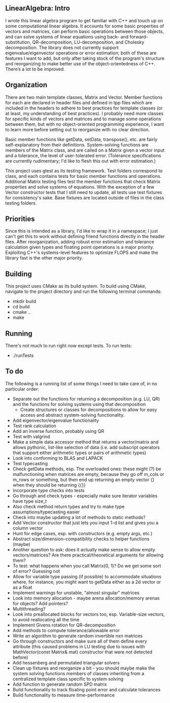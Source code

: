 ## LinearAlgebra: Intro

I wrote this linear algebra program to get familiar with C++ and touch up on some computational linear algebra. It accounts for some basic properties of vectors and matrices, can perform basic operations between those objects, and can solve systems of linear equations using back- and forward-substitution, QR-decomposition, LU-decomposition, and Cholesky decomposition. The library does not currently support eigenvalue/eigenvector operations or error estimation; both of these are features I want to add, but only after taking stock of the program's structure and reorganizing to make better use of the object-orientedness of C++. There’s a lot to be improved.

## Organization

There are two main template classes, Matrix and Vector. Member functions for each are declared in header files and defined in tpp files which are included in the headers to adhere to best practices for template classes (or at least, my understanding of best practices). I probably need more classes for specific kinds of vectors and matrices and to manage some operations between them, but with no object-oriented programming experience, I want to learn more before setting out to reorganize with no clear direction.

Basic member functions like getData, setData, transpose(), etc. are fairly self-explanatory from their definitions. System-solving functions are members of the Matrix class, and are called on a Matrix given a vector input and a tolerance, the level of user-tolerated error. (Tolerance specifications are currently rudimentary; I'd like to flesh this out with error estimation.)

This project uses gtest as its testing framework. Test folders correspond to class, and each contains tests for basic member functions and operations. Additional Matrix testing files test the member functions that check Matrix properties and solve systems of equations. With the exception of a few Vector constructor tests that I still need to update, all tests use test fixtures for consistency's sake. Base fixtures are located outside of files in the class testing folders.

## Priorities

Since this is intended as a library, I'd like to wrap it in a namespace; I just can't get this to work without defining friend functions directly in the header files. After reorganization, adding robust error estimation and tolerance calculation given types and floating point operations is a major priority. Exploiting C++'s systems-level features to optimize FLOPS and make the library fast is the other major priority.

## Building
This project uses CMake as its build system. To build using CMake, navigate to the project directory and run the following terminal commands:
- mkdir build
- cd build
- cmake ..
- make

## Running
There's not much to run right now except tests. To run tests:
- ./runTests

## To do

The following is a running list of some things I need to take care of, in no particular order:

- Separate out the functions for returning a decomposition (e.g. LU, QR) and the functions for solving systems using that decomposition
    - Create structures or classes for decompositions to allow for easy access and abstract system-solving functionality.
- Add eigenvector/eigenvalue functionality
- Test rank calculation
- Add an inverse function, probably using QR
- Test with valgrind
- Make a simple data accessor method that returns a vector/matrix and allows pythonic, list-like selection of data (i.e. add subscript operators that support either arithmetic types or pairs of arithmetic types)
- Look into conforming to BLAS and LAPACK
- Test typecasting
- Check getData methods, esp. The overloaded ones: these might (?) be malfunctioning when matrices are empty, because they go off m_cols or m_rows or something, but then end up returning an empty vector {} when they should be returning {{}}
- Incorporate type checks into tests
- Go through and check types - especially make sure iterator variables have type size_t
- Also check method return types and try to make type assumptions/typecasting easier
- Check into maybe updating a lot of methods to static methods?
- Add Vector constructor that just lets you input 1-d list and gives you a column vector
- Hunt for edge cases, esp. with constructors (e.g. empty args, etc.)
- Abstract size/dimension-compatibility checks to helper functions (maybe)
- Another question to ask: does it actually make sense to allow empty vectors/matrices? Are there practical/theoretical arguments for allowing them?
- To test: what happens when you call Matrix(0, 1)? Do we get some sort of error? Guessing not
- Allow for variable type passing (if possible) to accommodate situations where, for instance, you might want to getData either as a 2d vector or as a float
- Implement warnings for unstable, “almost singular” matrices
- Look into memory allocation - maybe arena allocation/memory arenas for objects? Add pointers?
- Multithreading?
- Look into preallocated blocks for vectors too, esp. Variable-size vectors, to avoid reallocating all the time
- Implement Givens rotation for QR-decomposition
- Add methods to compute tolerance/allowable error
- Write an algorithm to generate random invertible nxn matrices
- Go through constructors and make sure all of them define every attribute (this caused problems in LU testing due to issues with MathVector(const Matrix& mat) constructor that were not detected before)
- Add hessenberg and permutated triangular solvers
- Clean up fixtures and reorganize a bit - you should maybe make the system solving functions members of classes inheriting from a centralized template class specific to system solving
- Add function to generate random SPD matrix
- Build functionality to track floating point error and calculate tolerances
- Build functionality to measure time-performance